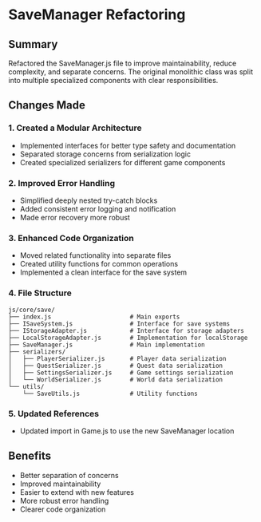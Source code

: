 # SaveManager Refactoring

## Summary
Refactored the SaveManager.js file to improve maintainability, reduce complexity, and separate concerns. The original monolithic class was split into multiple specialized components with clear responsibilities.

## Changes Made

### 1. Created a Modular Architecture
- Implemented interfaces for better type safety and documentation
- Separated storage concerns from serialization logic
- Created specialized serializers for different game components

### 2. Improved Error Handling
- Simplified deeply nested try-catch blocks
- Added consistent error logging and notification
- Made error recovery more robust

### 3. Enhanced Code Organization
- Moved related functionality into separate files
- Created utility functions for common operations
- Implemented a clean interface for the save system

### 4. File Structure
```
js/core/save/
├── index.js                      # Main exports
├── ISaveSystem.js                # Interface for save systems
├── IStorageAdapter.js            # Interface for storage adapters
├── LocalStorageAdapter.js        # Implementation for localStorage
├── SaveManager.js                # Main implementation
├── serializers/
│   ├── PlayerSerializer.js       # Player data serialization
│   ├── QuestSerializer.js        # Quest data serialization
│   ├── SettingsSerializer.js     # Game settings serialization
│   └── WorldSerializer.js        # World data serialization
└── utils/
    └── SaveUtils.js              # Utility functions
```

### 5. Updated References
- Updated import in Game.js to use the new SaveManager location

## Benefits
- Better separation of concerns
- Improved maintainability
- Easier to extend with new features
- More robust error handling
- Clearer code organization